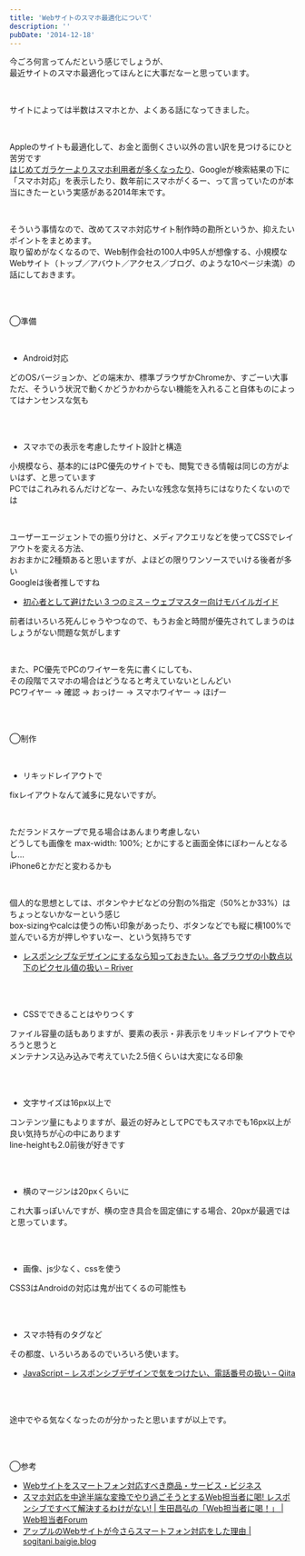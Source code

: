```yaml
---
title: 'Webサイトのスマホ最適化について'
description: ''
pubDate: '2014-12-18'
---
```


<p>今ごろ何言ってんだという感じでしょうが、<br>
最近サイトのスマホ最適化ってほんとに大事だなーと思っています。</p>
<p>&nbsp;</p>
<p>サイトによっては半数はスマホとか、よくある話になってきました。</p>
<p>&nbsp;</p>
<p>Appleのサイトも最適化して、お金と面倒くさい以外の言い訳を見つけるにひと苦労です<br>
<a href="http://seopack.jp/seoblog/20141212mobile-friendly-howto/">はじめてガラケーよりスマホ利用者が多くなったり</a>、Googleが検索結果の下に「スマホ対応」を表示したり、数年前にスマホがくるー、って言っていたのが本当にきたーという実感がある2014年末です。</p>
<p>&nbsp;</p>
<p>そういう事情なので、改めてスマホ対応サイト制作時の勘所というか、抑えたいポイントをまとめます。<br>
取り留めがなくなるので、Web制作会社の100人中95人が想像する、小規模なWebサイト（トップ／アバウト／アクセス／ブログ、のような10ページ未満）の話にしておきます。</p>
<p>&nbsp;<br>
&nbsp;</p>
<p>◯準備</p>
<p>&nbsp;</p>
<ul>
<li>Android対応</li>
</ul>
<p>どのOSバージョンか、どの端末か、標準ブラウザかChromeか、すごーい大事<br>
ただ、そういう状況で動くかどうかわからない機能を入れること自体ものによってはナンセンスな気も</p>
<p>&nbsp;<br>
&nbsp;</p>
<ul>
<li>スマホでの表示を考慮したサイト設計と構造</li>
</ul>
<p>小規模なら、基本的にはPC優先のサイトでも、閲覧できる情報は同じの方がよいはず、と思っています<br>
PCではこれみれるんだけどなー、みたいな残念な気持ちにはなりたくないのでは</p>
<p>&nbsp;</p>
<p>ユーザーエージェントでの振り分けと、メディアクエリなどを使ってCSSでレイアウトを変える方法、<br>
おおまかに2種類あると思いますが、よほどの限りワンソースでいける後者が多い<br>
Googleは後者推しですね</p>
<ul>
<li><a href="https://developers.google.com/webmasters/mobile-sites/get-started/mistakes?hl=ja">初心者として避けたい 3 つのミス – ウェブマスター向けモバイルガイド</a></li>
</ul>
<p>前者はいろいろ死んじゃうやつなので、もうお金と時間が優先されてしまうのはしょうがない問題な気がします</p>
<p>&nbsp;</p>
<p>また、PC優先でPCのワイヤーを先に書くにしても、<br>
その段階でスマホの場合はどうなると考えていないとしんどい<br>
PCワイヤー → 確認 → おっけー → スマホワイヤー → ほげー</p>
<p>&nbsp;<br>
&nbsp;</p>
<p>◯制作</p>
<p>&nbsp;</p>
<ul>
<li>リキッドレイアウトで</li>
</ul>
<p>fixレイアウトなんて滅多に見ないですが。</p>
<p>&nbsp;</p>
<p>ただランドスケープで見る場合はあんまり考慮しない<br>
どうしても画像を max-width: 100%; とかにすると画面全体にぼわーんとなるし…<br>
iPhone6とかだと変わるかも</p>
<p>&nbsp;</p>
<p>個人的な思想としては、ボタンやナビなどの分割の%指定（50%とか33%）はちょっとないかなーという感じ<br>
box-sizingやcalcは使うの怖い印象があったり、ボタンなどでも縦に横100%で並んでいる方が押しやすいなー、という気持ちです</p>
<ul>
<li><a href="http://parashuto.com/rriver/responsive-web/sub-pixel-rounding-browser-problem">レスポンシブなデザインにするなら知っておきたい。各ブラウザの小数点以下のピクセル値の扱い – Rriver</a></li>
</ul>
<p>&nbsp;<br>
&nbsp;</p>
<ul>
<li>CSSでできることはやりつくす</li>
</ul>
<p>ファイル容量の話もありますが、要素の表示・非表示をリキッドレイアウトでやろうと思うと<br>
メンテナンス込み込みで考えていた2.5倍くらいは大変になる印象</p>
<p>&nbsp;<br>
&nbsp;</p>
<ul>
<li>文字サイズは16px以上で</li>
</ul>
<p>コンテンツ量にもよりますが、最近の好みとしてPCでもスマホでも16px以上が良い気持ちが心の中にあります<br>
line-heightも2.0前後が好きです</p>
<p>&nbsp;<br>
&nbsp;</p>
<ul>
<li>横のマージンは20pxくらいに</li>
</ul>
<p>これ大事っぽいんですが、横の空き具合を固定値にする場合、20pxが最適ではと思っています。</p>
<p>&nbsp;<br>
&nbsp;</p>
<ul>
<li>画像、js少なく、cssを使う</li>
</ul>
<p>CSS3はAndroidの対応は鬼が出てくるの可能性も</p>
<p>&nbsp;<br>
&nbsp;</p>
<ul>
<li>スマホ特有のタグなど</li>
</ul>
<p>その都度、いろいろあるのでいろいろ使います。</p>
<ul>
<li><a href="http://qiita.com/emegane/items/bacdb2eaf9e1e7104720">JavaScript – レスポンシブデザインで気をつけたい、電話番号の扱い – Qiita</a></li>
</ul>
<p>&nbsp;<br>
&nbsp;</p>
<p>途中でやる気なくなったのが分かったと思いますが以上です。</p>
<p>&nbsp;<br>
&nbsp;</p>
<p>◯参考</p>
<ul>
<li><a href="http://2843.jp/tutorial/categories-of-website-should-make-it-optimize-to-a-smartphone/2014/03/03/">Webサイトをスマートフォン対応すべき商品・サービス・ビジネス</a></li>
<li><a href="http://web-tan.forum.impressrd.jp/e/2014/07/02/17645">スマホ対応を中途半端な変換でやり過ごそうとするWeb担当者に喝! レスポンシブですべて解決するわけがない! | 生田昌弘の「Web担当者に喝！」 | Web担当者Forum</a></li>
<li><a href="http://baigie.me/sogitani/2014/09/apple-web-smartphone/">アップルのWebサイトが今さらスマートフォン対応をした理由 | sogitani.baigie.blog</a></li>
</ul>
